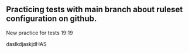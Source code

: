 ## Practicing tests with main branch about ruleset configuration on github.

New practice for tests 19:19

daslkdjaskjdHAS
